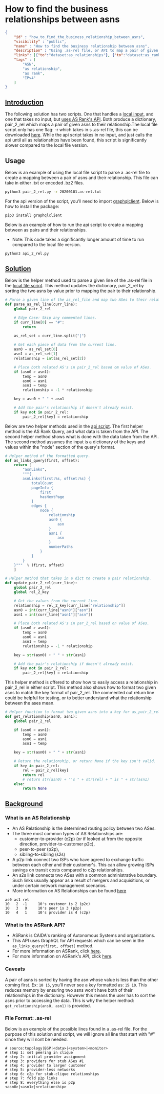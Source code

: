 # How to find the business relationships between asns

~~~json
{
    "id" : "how_to_find_the_business_relationship_between_asns",
    "visibility" : "public",
    "name" : "How to find the business relationship between asns",
    "description" : "Using .as-rel file, or API to map a pair of given asns to their relationship.",
    "links": [{"to":"dataset:as_relationships"}, {"to":"dataset:as_rank"}],
    "tags" : [
        "ASN",
        "as relationship",
        "as rank",
        "IPv4"
    ]   
}
~~~

## **<ins>Introduction</ins>**

The following solution has two scripts. One that handles a [local input](pair_2_rel.py), and one that takes no input, but [uses AS Rank's API](api_2_rel.py). Both produce a dictionary, pair_2_rel which maps a pair of given asns to their relationship.The local file script only has one flag: -r which takes in s .as-rel file, this can be downloaded [here](https://www.caida.org/data/as-relationships/). While the api script takes in no input, and just calls the api until all as relationships have been found, this script is significantly slower compared to the local file version.

## Usage

Below is an example of using the local file script to parse a .as-rel file to create a mapping between a pair of asns and their relationship. This file can take in either .txt or encoded .bz2 files.

```bash
python3 pair_2_rel.py -r 20200101.as-rel.txt
```

For the api version of the script, you'll need to import [graphqlclient](https://pypi.org/project/graphqlclient/#description). Below is how to install the package:

```bash
pip3 install graphqlclient
```

Below is an example of how to run the api script to create a mapping between as pairs and their relationships. 
- Note: This code takes a significantly longer amount of time to run compared to the local file version.

```bash
python3 api_2_rel.py
```

## **<ins>Solution</ins>**

Below is the helper method used to parse a given line of the .as-rel file in the [local file script](pair_2_rel.py). This method updates the dictionary, pair_2_rel by sorting the two asns by value prior to mapping the pair to their relationship.

~~~Python
# Parse a given line of the as_rel_file and map two ASes to their relationship.
def parse_as_rel_line(curr_line):
    global pair_2_rel

    # Edge Case: Skip any commented lines.
    if curr_line[0] == "#":
        return

    as_rel_set = curr_line.split("|")
        
    # Get each piece of data from the current line.
    asn0 = as_rel_set[0]
    asn1 = as_rel_set[1]
    relationship = int(as_rel_set[2])

    # Place both related AS's in pair_2_rel based om value of ASes.
    if (asn0 > asn1):
        temp = asn0
        asn0 = asn1
        asn1 = temp
        relationship = -1 * relationship

    key = asn0 + " " + asn1

    # Add the pair's relationship if doesn't already exist.
    if key not in pair_2_rel:
        pair_2_rel[key] = relationship
~~~

Below are two helper methods used in the [api script](api_2_rel.py). The first helper method is the AS Rank Query, and what data is taken from the API. The second helper method shows what is done with the data taken from the API. The second method assumes the input is a dictionary of the keys and values within the "node" section of the query's format. 

~~~Python
# Helper method of the formatted query.
def as_links_query(first, offset):
    return [
        "asnLinks",
        """{
        asnLinks(first:%s, offset:%s) {
            totalCount
            pageInfo {
                first
                hasNextPage
            }
            edges {
                node {
                    relationship
                    asn0 {
                        asn
                    }
                    asn1 {
                        asn
                    }
                    numberPaths
                }
            } 
        }
    }"""  % (first, offset)
    ]

# Helper method that takes in a dict to create a pair relationship.
def update_pair_2_rel(curr_line):
    global pair_2_rel
    global rel_2_key

    # Get the values from the current line.
    relationship = rel_2_key[curr_line["relationship"]]
    asn0 = int(curr_line["asn0"]["asn"])
    asn1 = int(curr_line["asn1"]["asn"])

    # Place both related AS's in par_2_rel based on value of ASes.
    if (asn0 > asn1):
        temp = asn0
        asn0 = asn1
        asn1 = temp
        relationship = -1 * relationship

    key = str(asn0) + " " + str(asn1)

    # Add the pair's relationship if doesn't already exist.
    if key not in pair_2_rel:
        pair_2_rel[key] = relationship
~~~

This helper method is offered to show how to easily access a relationship in pair_2_rel in either script. This method also shows how to format two given asns to match the key format of pair_2_rel. The commented out return line could be helpful for testing, or to better understand what the relationship between the ases mean.

~~~Python
# Helper function to format two given asns into a key for as_pair_2_rel. 
def get_relationship(asn0, asn1):
    global pair_2_rel

    if (asn0 > asn1):
        temp = asn0
        asn0 = asn1
        asn1 = temp

    key = str(asn0) + " " + str(asn1)

    # Return the relationship, or return None if the key isn't valid.
    if key in pair_2_rel:
        rel = pair_2_rel[key]
        return rel
        # return str(asn0) + "'s " + str(rel) + " is " + str(asn1)
    else:
        return None
~~~

## **<ins>Background</ins>**

### What is an AS Relationship

- An AS Relationship is the determined routing policy between two ASes.
- The three most common types of AS Relationships are:
  - customer-to-provider (c2p) (or if looked at from the opposite direction,  provider-to-customer p2c),
  - peer-to-peer (p2p),
  - sibling-to-sibling (s2s)
- A p2p link connect two ISPs who have agreed to exchange traffic between each other and their customer's. This can allow growing ISPs savings on transit costs compared to c2p relationships.
- An s2s link connects two ASes with a common administrative boundary. Such links usually appear as a result of mergers and acquisitions, or under certain network management scenarios.
- More information on AS Relationships can be found [here](https://www.caida.org/data/as-relationships/)

~~~text
as0 as1 rel
10   2  -1     10's customer is 2 (p2c)
10   3   0     10's peer is 3 (p2p)
10   4   1     10's provider is 4 (c2p)
~~~

### What is the ASRank API?

- ASRank is CAIDA's ranking of Autonomous Systems and organizations.
- This API uses GraphQL for API requests which can be seen in the ```as_links_query(first, offset)``` method.
- For more information on ASRank, click [here](https://asrank.caida.org/).
- For more information on ASRank's API, click [here](https://api.asrank.caida.org/v2/docs).

### Caveats

A pair of asns is sorted by having the asn whose value is less than the other coming first. Ex: ```10 15```, you'll never see a key formatted as: ```15 10```. This reduces memory by ensuring two asns won't have both of their relationships in the dictionary. However this means the user has to sort the asns prior to accessing the data. This is why the helper method: ```get_relationship(ans0, asn1)``` is provided.

### File Format: .as-rel

Below is an example of the possible lines found in a .as-rel file. For the purpose of this solution and script, we will ignore all line that start with "#" since they will nont be needed.

~~~text
# source:topology|BGP|<data>|<system>|<monitor>
# step 1: set peering in clique
# step 2: initial provider assignment
# step 3: providers for stub ASes #1
# step 4: provider to larger customer
# step 5: provider-less networks
# step 6: c2p for stub-clique relationships
# step 7: fold p2p links
# step 8: everything else is p2p
<asn0>|<asn1>|<relationship>
~~~
